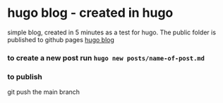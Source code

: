 # hugo blog - created in hugo

simple blog, created in 5 minutes as a test for hugo. The public folder is published to github pages [hugo blog](https://finesse-codes.github.io/hugo-blog/)

### to create a new post run `hugo new posts/name-of-post.md`

### to publish

git push the main branch
